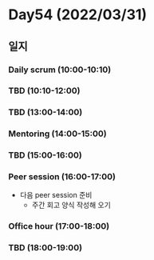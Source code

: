 # Day54 (2022/03/31)

## 일지

### Daily scrum (10:00-10:10)

### TBD (10:10-12:00)

### TBD (13:00-14:00)

### Mentoring (14:00-15:00)

### TBD (15:00-16:00)

### Peer session (16:00-17:00)

  * 다음 peer session 준비
    * 주간 회고 양식 작성해 오기

### Office hour (17:00-18:00)

### TBD (18:00-19:00)
